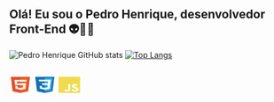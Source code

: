 ## Olá! Eu sou o Pedro Henrique, desenvolvedor Front-End 👽👨‍💻

![Pedro Henrique GitHub stats](https://github-readme-stats.vercel.app/api?username=PHpedrohenrique&show_icons=true&theme=dark)
[![Top Langs](https://github-readme-stats.vercel.app/api/top-langs/?username=PHpedrohenrique)](https://github.com/anuraghazra/github-readme-stats)

<div style="display: inline_block"><br>
   <img align="center" alt="Rafa-HTML" height="30" width="40" src="https://raw.githubusercontent.com/devicons/devicon/master/icons/html5/html5-original.svg">
  <img align="center" alt="Rafa-CSS" height="30" width="40" src="https://raw.githubusercontent.com/devicons/devicon/master/icons/css3/css3-original.svg">
  <img align="center" alt="Rafa-Js" height="30" width="40" src="https://raw.githubusercontent.com/devicons/devicon/master/icons/javascript/javascript-plain.svg">
  
